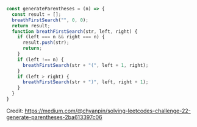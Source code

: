 ```js
const generateParentheses = (n) => {
  const result = [];
  breathFirstSearch("", 0, 0);
  return result;
  function breathFirstSearch(str, left, right) {
    if (left === n && right === n) {
      result.push(str);
      return;
    }
    if (left !== n) {
      breathFirstSearch(str + "(", left + 1, right);
    }
    if (left > right) {
      breathFirstSearch(str + ")", left, right + 1);
    }
  }
}
```

Credit: https://medium.com/@chyanpin/solving-leetcodes-challenge-22-generate-parentheses-2ba613397c06
